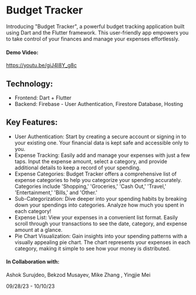 # Budget Tracker

Introducing "Budget Tracker", a powerful budget tracking application built using Dart and the Flutter framework. This user-friendly app empowers you to take control of your finances and manage your expenses effortlessly.

#### Demo Video:
https://youtu.be/giJ4I8Y_g8c

## Technology:
- Frontend: Dart + Flutter
- Backend: Firebase - User Authentication, Firestore Database, Hosting

## Key Features:
- User Authentication: Start by creating a secure account or signing in to your existing one. Your financial data is kept safe and accessible only to you.
- Expense Tracking: Easily add and manage your expenses with just a few taps. Input the expense amount, select a category, and provide additional details to keep a record of your spending.
- Expense Categories: Budget Tracker offers a comprehensive list of expense categories to help you categorize your spending accurately. Categories include 'Shopping,' 'Groceries,' 'Cash Out,' 'Travel,' 'Entertainment,' 'Bills,' and 'Other.'
- Sub-Categorization: Dive deeper into your spending habits by breaking down your spendings into categories. Analyze how much you spent in each category!
- Expense List: View your expenses in a convenient list format. Easily scroll through your transactions to see the date, category, and expense amount at a glance.
- Pie Chart Visualization: Gain insights into your spending patterns with a visually appealing pie chart. The chart represents your expenses in each category, making it simple to see how your money is distributed.

#### In Collaboration with: 
Ashok Surujdeo, Bekzod Musayev, Mike Zhang , Yingjie Mei 

09/28/23 - 10/10/23
